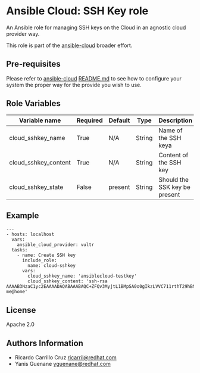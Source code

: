 # Ansible Cloud: SSH Key role

An Ansible role for managing SSH keys on the Cloud in an agnostic cloud provider way.

This role is part of the [ansible-cloud](https://github.com/redhat-cip/ansible-cloud) broader effort.

## Pre-requisites

Please refer to [ansible-cloud](https://github.com/redhat-cip/ansible-cloud) [README.md](https://github.com/redhat-cip/ansible-cloud/blob/master/README.md) to see how to configure your system the proper way for the provide you wish to use.


## Role Variables

| Variable name        | Required  | Default | Type   | Description                   |
|----------------------|-----------|---------|--------|-------------------------------|
| cloud_sshkey_name    | True      | N/A     | String | Name of the SSH keya          |
| cloud_sshkey_content | True      | N/A     | String | Content of the SSH key        |
| cloud_sshkey_state   | False     | present | String | Should the SSK key be present |


## Example

```
---
- hosts: localhost
  vars:
    ansible_cloud_provider: vultr
  tasks:
    - name: Create SSH key
      include_role:
        name: cloud-sshkey
      vars:
        cloud_sshkey_name: 'ansiblecloud-testkey'
        cloud_sshkey_content: 'ssh-rsa AAAAB3NzaC1yc2EAAAADAQABAAABAQC+ZFQv3MyjtL1BMpSA0o0gIkzLVVC711rthT29hBNeORdNowQ7FSvVWUdAbTq00U7Xzak1ANIYLJyn+0r7olsdG4XEiUR0dqgC99kbT/QhY5mLe5lpl7JUjW9ctn00hNmt+TswpatCKWPNwdeAJT2ERynZaqPobENgvewrewqdsaqdwqrewqrewqfdsqfeEUr2Cdq7Nb7U0XFXh3x1p0v0+MbL4tiJwPlMAGvFTKIMt+EaA+AsRIxiOo9CMk5ZuOl9pT8h5vNuEOcvS0qx4v44EAD2VOsCVCcrPNMcpuSzZP8dRTGU9wRREAWXngD0Zq9YJMH38VTxHiskoBw1NnPz me@home'
```


## License

Apache 2.0


## Authors Information

  - Ricardo Carrillo Cruz <ricarril@redhat.com>
  - Yanis Guenane <yguenane@redhat.com>
